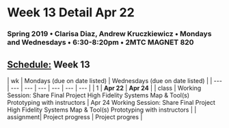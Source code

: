 # Week 13 Detail Apr 22

### Spring 2019 • Clarisa Diaz, Andrew Kruczkiewicz • Mondays and Wednesdays • 6:30-8:20pm • 2MTC MAGNET 820

## [Schedule:](./) Week 13

| wk | Mondays \(due on date listed\) | Wednesdays \(due on date listed\) |
| --- | --- | --- | --- | --- | --- | --- |
| 1 | **Apr 22** | **Apr 24** |
| class | Working Session: Share Final Project High Fidelity Systems Map & Tool(s) Prototyping with instructors  | Apr 24 Working Session: Share Final Project High Fidelity Systems Map & Tool(s) Prototyping with instructors |
| assignment| Project progress  | Project progres  |

